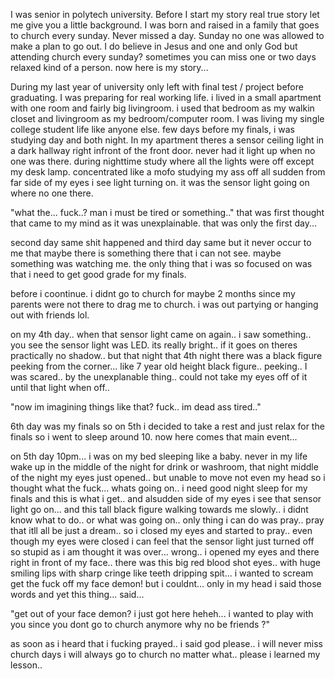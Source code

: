 I was senior in polytech university. Before I start my story real true story let me give you a little background. I was born and raised in a family that goes to church every sunday. Never missed a day. Sunday no one was allowed to make a plan to go out. I do believe in Jesus and one and only God but attending church every sunday? sometimes you can miss one or two days relaxed kind of a person. now here is my story...

During my last year of university only left with final test / project before graduating. I was preparing for real working life. i lived in a small apartment with one room and fairly big livingroom. i used that bedroom as my walkin closet and livingroom as my bedroom/computer room. I was living my single college student life like anyone else. few days before my finals, i was studying day and both night. In my apartment theres a sensor ceiling light in a dark hallway right infront of the front door. never had it light up when no one was there. during nighttime study where all the lights were off except my desk lamp. concentrated like a mofo studying my ass off all sudden from far side of my eyes i see light turning on. it was the sensor light going on where no one there. 

"what the... fuck..? man i must be tired or something.." that was first thought that came to my mind as it was unexplainable. that was only the first day...

second day same shit happened and third day same but it never occur to me that maybe there is something there that i can not see. maybe something was watching me. the only thing that i was so focused on was that i need to get good grade for my finals. 

before i coontinue. i didnt go to church for maybe 2 months since my parents were not there to drag me to church. i was out partying or hanging out with friends lol. 

on my 4th day.. when that sensor light came on again.. i saw something.. you see the sensor light was LED. its really bright.. if it goes on theres practically no shadow.. but that night that 4th night there was a black figure peeking from the corner... like 7 year old height black figure.. peeking.. I was scared.. by the unexplanable thing.. could not take my eyes off of it until that light when off.. 

"now im imagining things like that? fuck.. im dead ass tired.."

6th day was my finals so on 5th i decided to take a rest and just relax for the finals so i went to sleep around 10. now here comes that main event...

on 5th day 10pm... i was on my bed sleeping like a baby. never in my life wake up in the middle of the night for drink or washroom, that night middle of the night my eyes just opened.. but unable to move not even my head so i thought what the fuck... whats going on.. i need good night sleep for my finals and this is what i get.. and alsudden side of my eyes i see that sensor light go on... and this tall black figure walking towards me slowly.. i didnt know what to do.. or what was going on.. only thing i can do was pray.. pray that itll all be just a dream.. so i closed my eyes and started to pray.. even though my eyes were closed i can feel that the sensor light just turned off so stupid as i am thought it was over... wrong.. i opened my eyes and there right in front of my face.. there was this big red blood shot eyes.. with huge smiling lips with sharp cringe like teeth dripping spit... i wanted to scream get the fuck off my face demon! but i couldnt... only in my head i said those words and yet this thing... said...

"get out of your face demon? i just got here heheh... i wanted to play with you since you dont go to church anymore why no be friends ?"

as soon as i heard that i fucking prayed.. i said god please.. i will never miss church days i will always go to church no matter what.. please i learned my lesson..   
